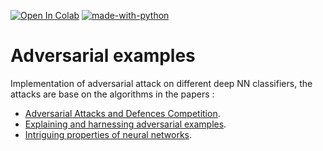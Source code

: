 [![Open In Colab](https://colab.research.google.com/assets/colab-badge.svg)](https://colab.research.google.com/drive/1U9TYyaSjs1hsp3p-C7Y2zNUhHHHzgd4p) [![made-with-python](https://img.shields.io/badge/Made%20with-Python-1f425f.svg)](https://www.python.org/)


# Adversarial examples

Implementation of adversarial attack on different deep NN classifiers, the attacks are base on the algorithms in the papers :

* [Adversarial Attacks and Defences Competition](https://arxiv.org/pdf/1804.00097.pdf).
* [Explaining and harnessing adversarial examples](https://arxiv.org/pdf/1412.6572v3.pdf).
* [Intriguing properties of neural networks](https://arxiv.org/abs/1312.6199).

 